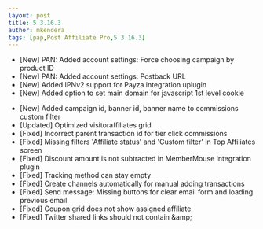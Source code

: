 ```yaml
---
layout: post
title: 5.3.16.3
author: mkendera
tags: [pap,Post Affiliate Pro,5.3.16.3]
---
```


- [New] PAN: Added account settings: Force choosing campaign by product ID
- [New] PAN: Added account settings: Postback URL
- [New] Added IPNv2 support for Payza integration uplugin
- [New] Added option to set main domain for javascript 1st level cookie

<!--more-->

- [New] Added campaign id, banner id, banner name to commissions custom filter
- [Updated] Optimized visitoraffiliates grid
- [Fixed] Incorrect parent transaction id for tier click commissions
- [Fixed] Missing filters 'Affiliate status' and 'Custom filter' in Top Affiliates screen
- [Fixed] Discount amount is not subtracted in MemberMouse integration plugin
- [Fixed] Tracking method can stay empty
- [Fixed] Create channels automatically for manual adding transactions
- [Fixed] Send message: Missing buttons for clear email form and loading previous email
- [Fixed] Coupon grid does not show assigned affiliate
- [Fixed] Twitter shared links should not contain &amp;amp;

